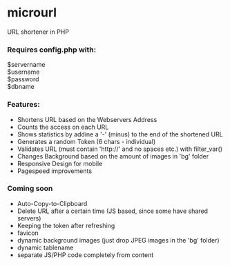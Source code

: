 # microurl
URL shortener in PHP


### Requires config.php with:
$servername<br>
$username<br>
$password<br>
$dbname

### Features:
- Shortens URL based on the Webservers Address
- Counts the access on each URL
- Shows statistics by addine a '-' (minus) to the end of the shortened URL
- Generates a random Token (6 chars - individual)
- Validates URL (must contain 'http://' and no spaces etc.) with filter_var()
- Changes Background based on the amount of images in 'bg' folder
- Responsive Design for mobile
- Pagespeed improvements

### Coming soon
- Auto-Copy-to-Clipboard
- Delete URL after a certain time (JS based, since some have shared servers)
- Keeping the token after refreshing
- favicon
- dynamic background images (just drop JPEG images in the 'bg' folder)
- dynamic tablename
- separate JS/PHP code completely from content
